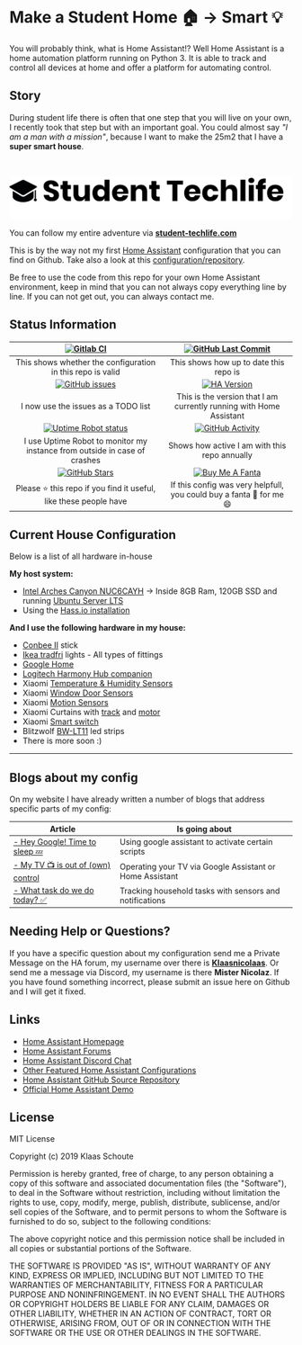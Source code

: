 # Make a Student Home 🏠 -> Smart 💡

You will probably think, what is Home Assistant!? Well Home Assistant is a home automation platform running on Python 3. It is able to track and control all devices at home and offer a platform for automating control.

## Story

During student life there is often that one step that you will live on your own, I recently took that step but with an important goal. You could almost say *"I am a man with a mission"*, because I want to make the 25m2 that I have a **super smart house**.

&nbsp;

[![header](/extras/img/student-techlife-big.jpg "header")](https://student-techlife.com)

You can follow my entire adventure via **[student-techlife.com][techlife]**

This is by the way not my first [Home Assistant][home-assistant] configuration that you can find on Github.
Take also a look at this [configuration/repository][smarthome].

Be free to use the code from this repo for your own Home Assistant environment, keep in mind that you can not always copy everything line by line. If you can not get out, you can always contact me.

## Status Information

| [![Gitlab CI][gitlabci-shield]][gitlabci] | [![GitHub Last Commit][last-commit-shield]][commits]|
|:---:|:---:|
| This shows whether the configuration in this repo is valid | This shows how up to date this repo is |
| [![GitHub issues][issues-shield]][issues] | [![HA Version][ha-version-shield]][home-assistant] |
| I now use the issues as a TODO list | This is the version that I am currently running with Home Assistant |
| [![Uptime Robot status][uptime-shield]][uptime-robot] | [![GitHub Activity][commits-shield]][commits] |
| I use Uptime Robot to monitor my instance from outside in case of crashes | Shows how active I am with this repo annually |
| [![GitHub Stars][stars-shield]][stars] | [![Buy Me A Fanta][paypal-shield]][paypal] |
| Please :star: this repo if you find it useful, like these people have | If this config was very helpfull, you could buy a fanta :tropical_drink: for me :smile: |

## Current House Configuration

Below is a list of all hardware in-house

**My host system:**

- [Intel Arches Canyon NUC6CAYH][intelnuc] -> Inside 8GB Ram, 120GB SSD and running [Ubuntu Server LTS][ubuntu-server]
- Using the [Hass.io installation][hassio]

**And I use the following hardware in my house:**

- [Conbee II][conbee] stick
- [Ikea tradfri][tradfri] lights - All types of fittings
- [Google Home][google_home]
- [Logitech Harmony Hub companion][harmony]
- Xiaomi [Temperature & Humidity Sensors][xiaomi_temp]
- Xiaomi [Window Door Sensors][xiaomi_door]
- Xiaomi [Motion Sensors][xiaomi_motion]
- Xiaomi Curtains with [track][xiaomi_curtains_track] and [motor][xiaomi_curtains_motor]
- Xiaomi [Smart switch][xiaomi_switch]
- Blitzwolf [BW-LT11] led strips
- There is more soon :)

---

## Blogs about my config

On my website I have already written a number of blogs that address specific parts of my config:

| Article | Is going about |
| -- | -- |
| [- Hey Google! Time to sleep 💤][sleep] | Using google assistant to activate certain scripts |
| [- My TV 📺 is out of (own) control][tv] | Operating your TV via Google Assistant or Home Assistant |
| [- What task do we do today? ✅][household] | Tracking household tasks with sensors and notifications |

## Needing Help or Questions?

If you have a specific question about my configuration send me a Private Message on the HA forum, my username over there is **[Klaasnicolaas](https://community.home-assistant.io/u/klaasnicolaas)**. Or send me a message via Discord, my username is there **Mister Nicolaz**. If you have found something incorrect, please submit an issue here on Github and I will get it fixed.

## Links

- [Home Assistant Homepage](<https://home-assistant.io/>)
- [Home Assistant Forums](<https://community.home-assistant.io/>)
- [Home Assistant Discord Chat](<https://discord.gg/c5DvZ4e>)
- [Other Featured Home Assistant Configurations](<https://home-assistant.io/cookbook/>)
- [Home Assistant GitHub Source Repository](<https://github.com/home-assistant/home-assistant>)
- [Official Home Assistant Demo](<https://home-assistant.io/demo/>)

## License

MIT License

Copyright (c) 2019 Klaas Schoute

Permission is hereby granted, free of charge, to any person obtaining a copy
of this software and associated documentation files (the "Software"), to deal
in the Software without restriction, including without limitation the rights
to use, copy, modify, merge, publish, distribute, sublicense, and/or sell
copies of the Software, and to permit persons to whom the Software is
furnished to do so, subject to the following conditions:

The above copyright notice and this permission notice shall be included in all
copies or substantial portions of the Software.

THE SOFTWARE IS PROVIDED "AS IS", WITHOUT WARRANTY OF ANY KIND, EXPRESS OR
IMPLIED, INCLUDING BUT NOT LIMITED TO THE WARRANTIES OF MERCHANTABILITY,
FITNESS FOR A PARTICULAR PURPOSE AND NONINFRINGEMENT. IN NO EVENT SHALL THE
AUTHORS OR COPYRIGHT HOLDERS BE LIABLE FOR ANY CLAIM, DAMAGES OR OTHER
LIABILITY, WHETHER IN AN ACTION OF CONTRACT, TORT OR OTHERWISE, ARISING FROM,
OUT OF OR IN CONNECTION WITH THE SOFTWARE OR THE USE OR OTHER DEALINGS IN THE
SOFTWARE.

[commits-shield]: https://img.shields.io/github/commit-activity/y/klaasnicolaas/student-homeassistant-config.svg
[last-commit-shield]: https://img.shields.io/github/last-commit/klaasnicolaas/Student-homeassistant-config.svg?color=blue&style=plasticr
[stars-shield]: https://img.shields.io/github/stars/klaasnicolaas/Student-homeassistant-config.svg
[ha-version-shield]: https://img.shields.io/badge/Home%20Assistant-0.102.2-blue.svg
[uptime-shield]: https://img.shields.io/uptimerobot/status/m782530846-8e789b9650b16e61fb717d28.svg
[gitlabci-shield]: https://gitlab.com/klaasnicolaas/Student-homeassistant-config/badges/master/pipeline.svg
[paypal-shield]: https://img.shields.io/badge/BuyMeAFanta-Paypal-orange.svg
[issues-shield]: https://img.shields.io/github/issues/klaasnicolaas/Student-homeassistant-config.svg

[commits]: https://github.com/klaasnicolaas/Student-homeassistant-config/commits/master
[stars]: https://github.com/klaasnicolaas/Student-homeassistant-config/stargazers
[home-assistant]: https://home-assistant.io
[uptime-robot]: https://uptimerobot.com
[gitlabci]: https://gitlab.com/klaasnicolaas/Student-homeassistant-config/pipelines
[paypal]: https://www.paypal.me/dexterfpv
[issues]: https://github.com/klaasnicolaas/Student-homeassistant-config/issues
[smarthome]: https://github.com/klaasnicolaas/Smarthome-homeassistant-config
[techlife]: https://student-techlife.com/
[hassio]: https://www.home-assistant.io/hassio/
[intelnuc]: https://www.intel.com/content/www/us/en/products/boards-kits/nuc/kits/nuc6cayh.html
[conbee]: https://www.phoscon.de/en/conbee2
[ubuntu-server]: https://www.ubuntu.com/download/server
[tradfri]: https://www.ikea.com/nl/nl/catalog/products/80365270/
[xiaomi_temp]: https://www.banggood.com/Original-Xiaomi-Aqara-Atmos-Version-Temperature-Humidity-Sensor-Smart-Home-Thermometer-Hygrometer-p-1148666.html?rmmds=myorder&cur_warehouse=GWTR
[xiaomi_door]: https://www.banggood.com/Original-Xiaomi-Aqara-Zig_Bee-Version-Window-Door-Sensor-Smart-Home-Kit-Remote-Alarm-p-1149705.html?rmmds=myorder&cur_warehouse=GWTR
[harmony]: https://www.logitech.com/nl-nl/product/harmony-companion
[google_home]: https://store.google.com/nl/product/google_home
[xiaomi_curtains_track]: https://nl.aliexpress.com/item/3-5-M-Xiaomi-Super-Stille-Elektrische-Gordijn-Track-voor-Mijia-Aqara-Motor-Automatische-Gordijn-Rails/32922713008.html?spm=a2g0s.9042311.0.0.1cf94c4d06j07R
[xiaomi_curtains_motor]: https://nl.aliexpress.com/item/Xiaomi-Aqara-Smart-Gordijn-Motor-Intelligente-Zigbee-Wifi-Voor-xiaomi-Smart-Home-Apparaat-Draadloze-Afstandsbediening-Via/32872671734.html?spm=a2g0s.9042311.0.0.1cf94c4d06j07R
[xiaomi_motion]: https://www.banggood.com/Original-Aqara-Zig_Bee-Wireless-Human-Body-PIR-Sensor-Smart-Home-Kit-From-Xiaomi-Eco-System-p-1177007.html?rmmds=myorder&cur_warehouse=CN
[xiaomi_switch]: https://www.banggood.com/Original-Xiaomi-Aqara-Smart-Wireless-Switch-Smart-Home-Kit-Remote-Control-Touch-Switch-p-1224921.html?rmmds=myorder&cur_warehouse=CN
[BW-LT11]: https://www.banggood.com/BlitzWolf-BW-LT11-2M5M-Smart-APP-Control-RGBW-LED-Light-Strip-Kit-Work-With-Amazon-Alexa-Google-Assistant-p-1390470.html?rmmds=search
[sleep]: https://student-techlife.com/2019/05/16/hey-google-time-to-sleep/
[tv]: https://student-techlife.com/2019/06/02/my-tv-is-out-of-own-control/
[household]: https://student-techlife.com/2019/07/09/what-task-do-we-do-today/